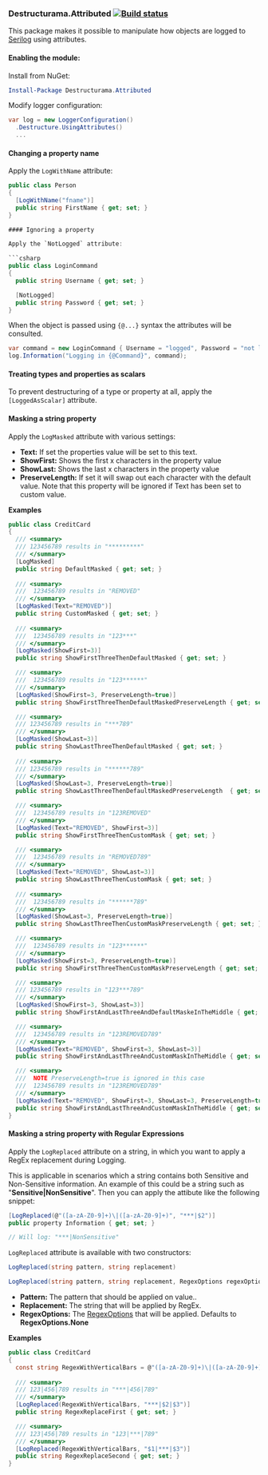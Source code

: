 ### Destructurama.Attributed [![Build status](https://ci.appveyor.com/api/projects/status/1tutmofqjb9wq627?svg=true)](https://ci.appveyor.com/project/Destructurama/attributed)

This package makes it possible to manipulate how objects are logged to [Serilog](http://serilog.net) using attributes.

#### Enabling the module:

Install from NuGet:

```powershell
Install-Package Destructurama.Attributed
```

Modify logger configuration:

```csharp
var log = new LoggerConfiguration()
  .Destructure.UsingAttributes()
  ...
```
#### Changing a property name
Apply the `LogWithName` attribute:

```csharp
public class Person
{
  [LogWithName("fname")]
  public string FirstName { get; set; }
}

#### Ignoring a property

Apply the `NotLogged` attribute:

```csharp
public class LoginCommand
{
  public string Username { get; set; }

  [NotLogged]
  public string Password { get; set; }
}
```

When the object is passed using `{@...}` syntax the attributes will be consulted.

```csharp
var command = new LoginCommand { Username = "logged", Password = "not logged" };
log.Information("Logging in {@Command}", command);
```

#### Treating types and properties as scalars

To prevent destructuring of a type or property at all, apply the `[LoggedAsScalar]` attribute.

#### Masking a string property

Apply the `LogMasked` attribute with various settings:

 - **Text:** If set the properties value will be set to this text.
 - **ShowFirst:** Shows the first x characters in the property value 
 - **ShowLast:** Shows the last x characters in the property value 
 - **PreserveLength:** If set it will swap out each character with the default value. Note that this property will be ignored if Text has been set to custom value.

 **Examples**

```csharp
public class CreditCard
{
  /// <summary>
  /// 123456789 results in "*********"
  /// </summary>
  [LogMasked]
  public string DefaultMasked { get; set; }
  
  /// <summary>
  ///  123456789 results in "REMOVED"
  /// </summary>
  [LogMasked(Text="REMOVED")]
  public string CustomMasked { get; set; }
  
  /// <summary>
  ///  123456789 results in "123***"
  /// </summary>
  [LogMasked(ShowFirst=3)]
  public string ShowFirstThreeThenDefaultMasked { get; set; }

  /// <summary>
  ///  123456789 results in "123******"
  /// </summary>
  [LogMasked(ShowFirst=3, PreserveLength=true)]
  public string ShowFirstThreeThenDefaultMaskedPreserveLength { get; set; }

  /// <summary>
  /// 123456789 results in "***789"
  /// </summary>
  [LogMasked(ShowLast=3)]
  public string ShowLastThreeThenDefaultMasked { get; set; }
  
  /// <summary>
  /// 123456789 results in "******789"
  /// </summary>
  [LogMasked(ShowLast=3, PreserveLength=true)]
  public string ShowLastThreeThenDefaultMaskedPreserveLength  { get; set; }

  /// <summary>
  ///  123456789 results in "123REMOVED"
  /// </summary>
  [LogMasked(Text="REMOVED", ShowFirst=3)]
  public string ShowFirstThreeThenCustomMask { get; set; }

  /// <summary>
  ///  123456789 results in "REMOVED789"
  /// </summary>
  [LogMasked(Text="REMOVED", ShowLast=3)]
  public string ShowLastThreeThenCustomMask { get; set; }
  
  /// <summary>
  ///  123456789 results in "******789"
  /// </summary>
  [LogMasked(ShowLast=3, PreserveLength=true)]
  public string ShowLastThreeThenCustomMaskPreserveLength { get; set; }

  /// <summary>
  ///  123456789 results in "123******"
  /// </summary>
  [LogMasked(ShowFirst=3, PreserveLength=true)]
  public string ShowFirstThreeThenCustomMaskPreserveLength { get; set; }

  /// <summary>
  /// 123456789 results in "123***789"
  /// </summary>
  [LogMasked(ShowFirst=3, ShowLast=3)]
  public string ShowFirstAndLastThreeAndDefaultMaskeInTheMiddle { get; set; }

  /// <summary>
  ///  123456789 results in "123REMOVED789"
  /// </summary>
  [LogMasked(Text="REMOVED", ShowFirst=3, ShowLast=3)]
  public string ShowFirstAndLastThreeAndCustomMaskInTheMiddle { get; set; }

  /// <summary>
  ///  NOTE PreserveLength=true is ignored in this case
  ///  123456789 results in "123REMOVED789"
  /// </summary>
  [LogMasked(Text="REMOVED", ShowFirst=3, ShowLast=3, PreserveLength=true)]
  public string ShowFirstAndLastThreeAndCustomMaskInTheMiddle { get; set; }
}
```

#### Masking a string property with Regular Expressions

Apply the `LogReplaced` attribute on a string, in which you want to apply a RegEx replacement during Logging.

This is applicable in scenarios which a string contains both Sensitive and Non-Sensitive information. An example of this could be a string such as "__Sensitive|NonSensitive__". Then you can apply the attibute like the following snippet:
```csharp
[LogReplaced(@"([a-zA-Z0-9]+)\|([a-zA-Z0-9]+)", "***|$2")]
public property Information { get; set; }

// Will log: "***|NonSensitive"
``` 

`LogReplaced` attribute is available with two constructors:

```csharp
LogReplaced(string pattern, string replacement)

LogReplaced(string pattern, string replacement, RegexOptions regexOptions)
```

 - **Pattern:** The pattern that should be applied on value..
 - **Replacement:** The string that will be applied by RegEx. 
 - **RegexOptions:** The [RegexOptions](https://docs.microsoft.com/en-us/dotnet/api/system.text.regularexpressions.regexoptions?view=netcore-3.1) that will be applied. Defaults to __RegexOptions.None__

 **Examples**

```csharp
public class CreditCard
{
  const string RegexWithVerticalBars = @"([a-zA-Z0-9]+)\|([a-zA-Z0-9]+)\|([a-zA-Z0-9]+)";
  
  /// <summary>
  /// 123|456|789 results in "***|456|789"
  /// </summary>
  [LogReplaced(RegexWithVerticalBars, "***|$2|$3")]
  public string RegexReplaceFirst { get; set; }

  /// <summary>
  /// 123|456|789 results in "123|***|789"
  /// </summary>
  [LogReplaced(RegexWithVerticalBars, "$1|***|$3")]
  public string RegexReplaceSecond { get; set; }
}
```
